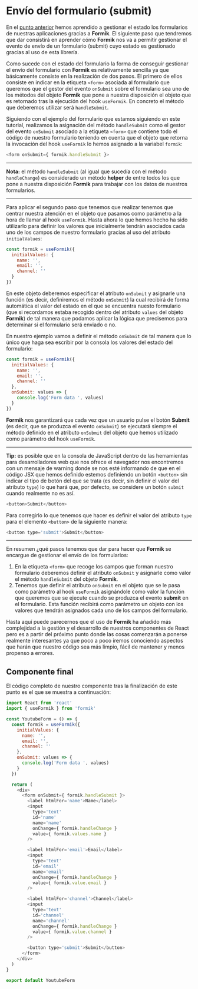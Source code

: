 # Envío del formulario (submit)

En el [punto anterior](https://github.com/DevJoseManuel/js-tutorials/blob/master/react/formik/04_Managing_Form_State.md) hemos aprendido a gestionar el estado los formularios de nuestras aplicaciones gracias a **Formik**. El siguiente paso que tendremos que dar consistirá en aprender cómo **Formik** nos va a permitir gestionar el evento de envío de un formulario (submit) cuyo estado es gestionado gracias al uso de esta librería.

Como sucede con el estado del formulario la forma de conseguir gestionar el envío del formulario con **Formik** es relativamente sencilla ya que básicamente consiste en la realización de dos pasos. El primero de ellos consiste en indicar en la etiqueta `<form>` asociada al formulario que queremos que el gestor del evento `onSubmit` sobre el formulario sea uno de los métodos del objeto **Formik** que pone a nuestra disposición el objeto que es retornado tras la ejecución del hook `useFormik`. En concreto el método que deberemos utilizar será `handleSubmit`.

Siguiendo con el ejemplo del formulario que estamos siguiendo en este tutorial, realizamos la asignación del método `handleSubmit` como el gestor del evento `onSubmit` asociado a la etiqueta `<form>` que contiene todo el código de nuestro formulario teniendo en cuenta que el objeto que retorna la invocación del hook `useFormik` lo hemos asignado a la variabel `formik`:

```javascript
<form onSubmit={ formik.handleSubmit }>
```

---
**Nota:** el método `handleSubmit` (al igual que sucedía con el método `handleChange`) es considerado un método **helper** de entre todos los que pone a nuestra disposición **Formik** para trabajar con los datos de nuestros formularios.

---

Para aplicar el segundo paso que tenemos que realizar tenemos que centrar nuestra atención en el objeto que pasamos como parámetro a la hora de llamar al hook `useFormik`. Hasta ahora lo que hemos hecho ha sido utilizarlo para definir los valores que inicialmente tendrán asociados cada uno de los campos de nuestro formulario gracias al uso del atributo `initialValues`:

```javascript
const formik = useFormik({
  initialValues: {
    name: '',
    email: '',
    channel: ''
  }
})
```

En este objeto deberemos especificar el atributo `onSubmit` y asignarle una función (es decir, definiremos el método `onSubmit`) la cual recibirá de forma automática el valor del estado en el que se encuentra nuesto formulario (que si recordamos estaba recogido dentro del atributo `values` del objeto **Formik**) de tal manera que podamos aplicar la lógica que precisemos para determinar si el formulario será enviado o no. 

En nuestro ejemplo vamos a definir el método `onSubmit` de tal manera que lo único que haga sea escribir por la consola los valores del estado del formulario:

```javascript
const formik = useFormik({
  initialValues: {
    name: '',
    email: '',
    channel: ''
  },
  onSubmit: values => {
    console.log('Form data ', values)
  }
})
```

**Formik** nos garantizará que cada vez que un usuario pulse el botón **Submit** (es decir, que se produzca el evento `onSubmit`) se ejecutará siempre el método definido en el atributo `onSubmit` del objeto que hemos utilizado como parámetro del hook `useFormik`.

---
**Tip:** es posible que en la consola de JavaScript dentro de las herramientas para desarrolladores web que nos ofrece el navegador nos encontremos con un mensaje de warning donde se nos esté informando de que en el código JSX que hemos definido estemos definiendo un botón `<button>` sin indicar el tipo de botón del que se trata (es decir, sin definir el valor del atributo `type`) lo que hará que, por defecto, se considere un botón `submit` cuando realmente no es así.

```javascript
<button>Submit</button>
```

Para corregirlo lo que tenemos que hacer es definir el valor del atributo `type` para el elemento `<button>` de la siguiente manera:

```javascript
<button type='submit'>Submit</button>
```
---

En resumen ¿qué pasos tenemos que dar para hacer que **Formik** se encargue de gestionar el envío de los formularios:

1. En la etiqueta `<form>` que recoge los campos que forman nuestro formulario deberemos definir el atributo `onSubmit` y asignarle como valor el método `handleSubmit` del objeto **Formik**.
2. Tenemos que definir el atributo `onSubmit` en el objeto que se le pasa como parámetro al hook `useFormik` asignándole como valor la función que queremos que se ejecute cuando se produzca el evento **submit** en el formulario. Esta función recibirá como parámetro un objeto con los valores que tendrán asignados cada uno de los campos del formulario.

Hasta aquí puede parecernos que el uso de **Formik** ha añadido más complejidad a la gestión y el desarrollo de nuestros componentes de React pero es a partir del próximo punto donde las cosas comenzarán a ponerse realmente interesantes ya que poco a poco iremos conociendo aspectos que harán que nuestro código sea más limpio, fácil de mantener y menos propenso a errores.

## Componente final

El código completo de nuestro componente tras la finalización de este punto es el que se muestra a continuación:

```javascript
import React from 'react'
import { useFormik } from 'formik'

const YoutubeForm = () => {
  const formik = useFormik({
    initialValues: {
      name: '',
      email: '',
      channel: ''
    },
    onSubmit: values => {
      console.log('Form data ', values)
    }
  })

  return (
    <div>
      <form onSubmit={ formik.handleSubmit }>
        <label htmlFor='name'>Name</label>
        <input
          type='text'
          id='name'
          name='name'
          onChange={ formik.handleChange }
          value={ formik.values.name }
        />

        <label htmlFor='email'>Email</label>
        <input
          type='text'
          id='email'
          name='email'
          onChange={ formik.handleChange }
          value={ formik.value.email }
        />

        <label htmlFor='channel'>Channel</label>
        <input
          type='text'
          id='channel'
          name='channel'
          onChange={ formik.handleChange }
          value={ formik.value.channel }
        />

        <button type='submit'>Submit</button>
      </form>
    </div>
  )
}

export default YoutubeForm
```
